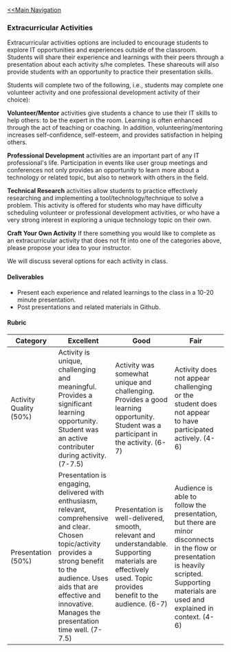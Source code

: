 [<<Main Navigation](https://github.com/bciancio/QuickMockup/blob/master/README.md#quickmockup)

### Extracurricular Activities

Extracurricular activities options are included to encourage students to explore IT opportunities and experiences  outside of the classroom. Students will share their experience and learnings with their peers through a presentation about each activity s/he completes. These shareouts will also provide students with an opportunity to practice their presentation skills.

Students will complete two of the following, i.e., students may complete one volunteer activity and one professional development activity of their choice):

**Volunteer/Mentor** activities give students a chance to use their IT skills to help others: to be the expert in the room. Learning is often enhanced through the act of teaching or coaching. In addition, volunteering/mentoring increases self-confidence, self-esteem, and provides satisfaction in helping others. 

**Professional Development** activities are an important part of any IT professional's life. Participation in events like user group meetings and conferences not only provides an opportunity to learn more about a technology or related topic, but also to network with others in the field.

**Technical Research** activities allow students to practice effectively researching and implementing a tool/technology/technique to solve a problem. This activity is offered for students who may have difficulty scheduling  volunteer or professional development activities, or who have a very strong interest in exploring a unique technology topic on their own. 

**Craft Your Own Activity** If there something you would like to complete as an extracurricular activity that does not fit into one of the categories above, please propose your idea to your instructor.

We will discuss several options for each activity in class.  

#### Deliverables

* Present each experience and related learnings to the class in a 10-20 minute presentation. 
* Post presentations and related materials in Github. 

#### Rubric

| Category  | Excellent  |   Good    |   Fair    |   Poor   |
|-----------|-----------|-----------|-----------|-----------|
| Activity Quality (50%)| Activity is unique, challenging and meaningful. Provides a significant learning opportunity. Student was an active contributer during activity. (7-7.5) | Activity was somewhat unique and challenging. Provides a good learning opportunity. Student was a participant in the activity. (6-7)| Activity does not appear challenging or the student does not appear to have participated actively. (4-6) | Activity does not appear to add a value to the student's learning or the student did not participate in a qualifying activity. (0-4) | 
| Presentation (50%) | Presentation is engaging, delivered with enthusiasm, relevant, comprehensive and clear. Chosen topic/activity provides a strong benefit to the audience. Uses aids that are effective and innovative. Manages the presentation time well. (7-7.5)  | Presentation is well-delivered, smooth, relevant and understandable. Supporting materials are effectively used. Topic provides benefit to the audience. (6-7) | Audience is able to follow the presentation, but there are minor disconnects in the flow or presentation is heavily scripted. Supporting materials are used and explained in context. (4-6) | Presentation is difficult to follow, flow could be improved. Supporting materials are used, but not explained or in the proper context. Presentation time is poorly managed. (0-4) |
